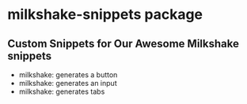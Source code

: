 # milkshake-snippets package

## Custom Snippets for Our Awesome Milkshake snippets

- milkshake: generates a button
- milkshake: generates an input
- milkshake: generates tabs

